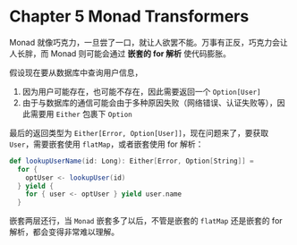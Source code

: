 # Chapter 5 Monad Transformers

Monad 就像巧克力，一旦尝了一口，就让人欲罢不能。万事有正反，巧克力会让人长胖，而 Monad 则可能会通过 **嵌套的 for 解析** 使代码膨胀。

假设现在要从数据库中查询用户信息，

1. 因为用户可能存在，也可能不存在，因此需要返回一个 `Option[User]`
2. 由于与数据库的通信可能会由于多种原因失败（网络错误、认证失败等），因此需要用 `Either` 包裹下 `Option`

最后的返回类型为 `Either[Error, Option[User]]`，现在问题来了，要获取 `User`，需要嵌套使用 `flatMap`，或者嵌套使用 for 解析：

```Scala
def lookupUserName(id: Long): Either[Error, Option[String]] =
  for {
    optUser <- lookupUser(id)
  } yield {
    for { user <- optUser } yield user.name
  }
```

嵌套两层还行，当 `Monad` 嵌套多了以后，不管是嵌套的 `flatMap` 还是嵌套的 for 解析，都会变得非常难以理解。